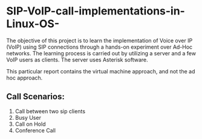 # SIP-VoIP-call-implementations-in-Linux-OS-

The objective of this project is to learn the implementation of Voice over IP (VoIP) using SIP connections through
a hands-on experiment over Ad-Hoc networks. The learning process is carried out by utilizing a server and a few
VoIP users as clients. The server uses Asterisk software. 

This particular report contains the virtual machine approach, and not the ad hoc approach.

## Call Scenarios:

1. Call between two sip clients
2. Busy User
3. Call on Hold
4. Conference Call

